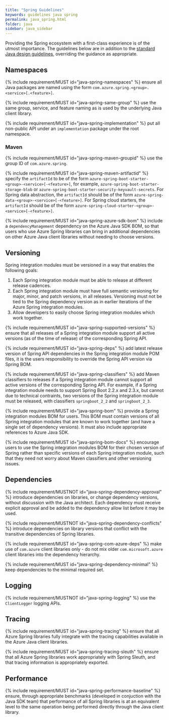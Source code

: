 ```yaml
---
title: "Spring Guidelines"
keywords: guidelines java spring
permalink: java_spring.html
folder: java
sidebar: java_sidebar
---
```


Providing the Spring ecosystem with a first-class experience is of the utmost importance. The guidelines below are in addition to the [standard Java design guidelines](https://azure.github.io/azure-sdk/java_introduction.html), overriding the guidance as appropriate.

## Namespaces

{% include requirement/MUST id="java-spring-namespaces" %} ensure all Java packages are named using the form `com.azure.spring.<group>.<service>[.<feature>]`.

{% include requirement/MUST id="java-spring-same-group" %} use the same group, service, and feature naming as is used by the underlying Java client library.

{% include requirement/MUST id="java-spring-implementation" %} put all non-public API under an `implementation` package under the root namespace.

### Maven

{% include requirement/MUST id="java-spring-maven-groupid" %} use the group ID of `com.azure.spring`.

{% include requirement/MUST id="java-spring-maven-artifactid" %} specify the `artifactId` to be of the form `azure-spring-boot-starter-<group>-<service>[-<feature>]`, for example, `azure-spring-boot-starter-storage-blob` or `azure-spring-boot-starter-security-keyvault-secrets`. 
For Spring data abstraction, the `artifactId` should be of the form `azure-spring-data-<group>-<service>[-<feature>]`.
For Spring cloud starters, the `artifactId` should be of the form `azure-spring-cloud-starter-<group>-<service>[-<feature>]`.

{% include requirement/MUST id="java-spring-azure-sdk-bom" %} include a `dependencyManagement` dependency on the Azure Java SDK BOM, so that users who use Azure Spring libraries can bring in additional dependencies on other Azure Java client libraries without needing to choose versions.

## Versioning

Spring integration modules must be versioned in a way that enables the following goals:

1. Each Spring integration module must be able to release at different release cadences.
2. Each Spring integration module must have full semantic versioning for major, minor, and patch versions, in all releases. Versioning must not be tied to the Spring dependency version as in earlier iterations of the Azure Spring integration modules.
3. Allow developers to easily choose Spring integration modules which work together.

{% include requirement/MUST id="java-spring-supported-versions" %} ensure that all releases of a Spring integration module support all active versions (as of the time of release) of the corresponding Spring API.

{% include requirement/MUST id="java-spring-deps" %} add latest release version of Spring API dependencies in the Spring integration module POM files, it is the users responsibility to override the Spring API version via Spring BOM.

{% include requirement/MUST id="java-spring-classifiers" %} add Maven classifiers to releases if a Spring integration module cannot support all active versions of the corresponding Spring API. For example, if a Spring integration module needs to support Spring Boot 2.2.x and 2.3.x, but cannot due to technical contraints, two versions of the Spring integration module must be released, with classifiers `springboot_2_2` and `springboot_2_3`.

{% include requirement/MUST id="java-spring-bom" %} provide a Spring integration modules BOM for users. This BOM must contain versions of all Spring integration modules that are known to work together (and have a single set of dependency versions). It must also include appropriate references to Azure Java SDK.

{% include requirement/MUST id="java-spring-bom-docs" %} encourage users to use the Spring integration modules BOM for their chosen version of Spring rather than specific versions of each Spring integration module, such that they need not worry about Maven classifiers and other versioning issues.

## Dependencies

{% include requirement/MUSTNOT id="java-spring-dependency-approval" %} introduce dependencies on libraries, or change dependency versions, without discussion with the Java architect. Each dependency must receive explicit approval and be added to the dependency allow list before it may be used.

{% include requirement/MUSTNOT id="java-spring-dependency-conflicts" %} introduce dependencies on library versions that conflict with the transitive dependencies of Spring libraries.

{% include requirement/MUST id="java-spring-com-azure-deps" %} make use of `com.azure` client libraries only - do not mix older `com.microsoft.azure` client libraries into the dependency hierarchy.

{% include requirement/MUST id="java-spring-dependency-minimal" %} keep dependencies to the minimal required set.

## Logging

{% include requirement/MUSTNOT id="java-spring-logging" %} use the `ClientLogger` logging APIs.

## Tracing

{% include requirement/MUST id="java-spring-tracing" %} ensure that all Azure Spring libraries fully integrate with the tracing capabilities available in the Azure Java client libraries.

{% include requirement/MUST id="java-spring-tracing-sleuth" %} ensure that all Azure Spring libraries work appropriately with Spring Sleuth, and that tracing information is appropriately exported.

## Performance

{% include requirement/MUST id="java-spring-performance-baseline" %} ensure, through appropriate benchmarks (developed in conjuction with the Java SDK team) that performance of all Spring libraries is at an equivalent level to the same operation being performed directly through the Java client library.
